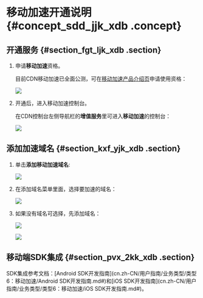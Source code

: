 # 移动加速开通说明 {#concept_sdd_jjk_xdb .concept}

## 开通服务 {#section_fgt_ljk_xdb .section}

1.  申请**移动加速**资格。

    目前CDN移动加速已全面公测，可在[移动加速产品介绍页](https://www.aliyun.com/product/mac?spm=5176.product27099.765261.371.JNtFRv)申请使用资格：

    ![](http://static-aliyun-doc.oss-cn-hangzhou.aliyuncs.com/assets/img/5127/3646_zh-CN.png)

2.  开通后，进入移动加速控制台。

    在CDN控制台左侧导航栏的**增值服务**里可进入**移动加速**的控制台：

    ![](http://static-aliyun-doc.oss-cn-hangzhou.aliyuncs.com/assets/img/5127/3647_zh-CN.png)


## 添加加速域名 {#section_kxf_yjk_xdb .section}

1.  单击**添加移动加速域名**:

    ![](http://static-aliyun-doc.oss-cn-hangzhou.aliyuncs.com/assets/img/5127/3648_zh-CN.png)

2.  在添加域名菜单里面，选择要加速的域名：

    ![](http://static-aliyun-doc.oss-cn-hangzhou.aliyuncs.com/assets/img/5127/3649_zh-CN.png)

3.  如果没有域名可选择，先添加域名：

    ![](http://static-aliyun-doc.oss-cn-hangzhou.aliyuncs.com/assets/img/5127/3650_zh-CN.png)

    ![](http://static-aliyun-doc.oss-cn-hangzhou.aliyuncs.com/assets/img/5127/3651_zh-CN.png)


## 移动端SDK集成 {#section_pvx_2kk_xdb .section}

SDK集成参考文档：[Android SDK开发指南](cn.zh-CN/用户指南/业务类型/类型6：移动加速/Android SDK开发指南.md#)和[iOS SDK开发指南](cn.zh-CN/用户指南/业务类型/类型6：移动加速/iOS SDK开发指南.md#)。

